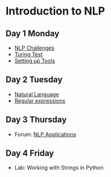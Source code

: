 # Introduction to NLP

## Day 1 Monday

- [NLP Challenges](challenges.md)
- [Turing Test](turing.md)
- [Setting up Tools](tools.md)

## Day 2 Tuesday

- [Natural Language](language.md)
- [Regular expressions](regex.md)

## Day 3 Thursday

- Forum: [NLP Applications](applications.md)

## Day 4 Friday

- Lab: Working with Strings in Python